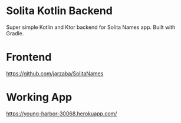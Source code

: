 # Solita Kotlin Backend

Super simple Kotlin and Ktor backend for Solita Names app. Built with Gradle.

# Frontend

https://github.com/jarzaba/SolitaNames

# Working App

https://young-harbor-30068.herokuapp.com/




